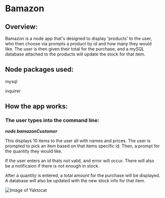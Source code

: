 # Bamazon

## Overview: 

Bamazon is a node app that's designed to display 'products' to the user, who then choose via prompts a product by id and how many they would like. The user is then given their total for the purchase, and a mySQL database attached to the products will update the stock for that item.

## Node packages used:

mysql

inquirer

## How the app works:

### The user types into the command line:

_**node bamazonCustomer**_ 

This displays 10 items to the user all with names and prices. The user is prompted to pick an item based on that items specific id. Then, a prompt for the quantity they would like.

If the user enters an id thats not valid, and error will occur. There will also be a notificaion if there is not enough in stock.

After a quantity is entered, a total amount for the purchase will be displayed. A database will also be updated with the new stock info for that item.




![Image of Yaktocat](https://github.com/AimesAguilea/Bamazon/screenshots/startUp.jpg)
